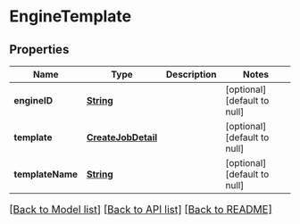 # EngineTemplate
## Properties

Name | Type | Description | Notes
------------ | ------------- | ------------- | -------------
**engineID** | [**String**](string.md) |  | [optional] [default to null]
**template** | [**CreateJobDetail**](CreateJobDetail.md) |  | [optional] [default to null]
**templateName** | [**String**](string.md) |  | [optional] [default to null]

[[Back to Model list]](../README.md#documentation-for-models) [[Back to API list]](../README.md#documentation-for-api-endpoints) [[Back to README]](../README.md)

<style>
     p, ul, ol, li { font-size: 18px !important;}
</style>

